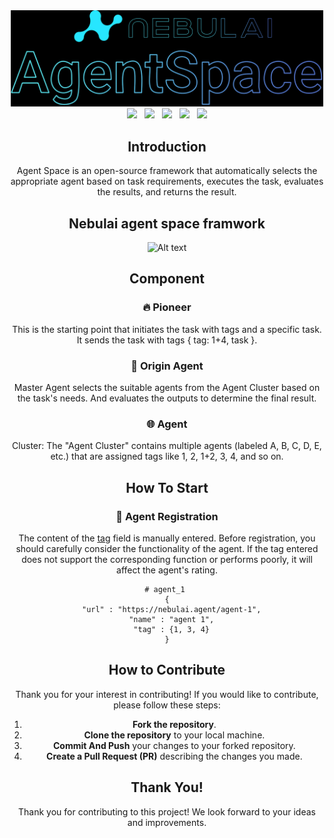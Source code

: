 <div align="center">
  <img src="https://github.com/NebulaiNetwork/Nebulai_AgentSpace/blob/main/img/banner.png" width="500"/> 
  
<br>
<a href="https://nebulai.network"><img src="https://img.shields.io/badge/Website-nebulai.network-27E6FF?style=plastic&logo=googlechrome&logoColor=white" /></a> &nbsp;
<a href="https://twitter.com/NebulaiHQ"><img src="https://img.shields.io/twitter/follow/NebulaiHQ"></a> &nbsp
<a href="https://t.me/Nebulai_HQ"><img src="https://img.shields.io/badge/Telegram-Nebulai_HQ-27E6FF?style=plastic&logo=telegram&logoColor=white" /></a>
&nbsp;
<a href="https://discord.gg/kyVHRQSFyg"><img src="https://img.shields.io/discord/1359770110310744156?color=27E6FF&label=Discord&logo=discord&logoColor=white&style=plastic" /></a>
&nbsp;
<a href="https://docs.nebulai.network"><img src="https://img.shields.io/badge/Gitbook-Read_Docs-27E6FF?style=plastic&logo=gitbook&logoColor=white" /></a>
<br>

## Introduction
Agent Space is an open-source framework that automatically selects the appropriate agent based on task requirements, executes the task, evaluates the results, and returns the result.

## Nebulai agent space framwork

![Alt text](https://github.com/NebulaiNetwork/Nebulai_AgentSpace/blob/main/img/Nebulai_Space.png)

## Component
### 🔥 Pioneer  
This is the starting point that initiates the task with tags and a specific task. It sends the task with tags { tag: 1+4, task }.

### 🚀 Origin Agent
Master Agent selects the suitable agents from the Agent Cluster based on the task's needs. And evaluates the outputs to determine the final result.

### 🌐 Agent  
Cluster: The "Agent Cluster" contains multiple agents (labeled A, B, C, D, E, etc.) that are assigned tags like 1, 2, 1+2, 3, 4, and so on.

## How To Start
### 📝 Agent Registration
The content of the [tag](https://github.com/NebulaiNetwork/Nebulai_Origin_Agent/edit/main/README.md) field is manually entered. Before registration, you should carefully consider the functionality of the agent. If the tag entered does not support the corresponding function or performs poorly, it will affect the agent's rating.  
```
# agent_1 
{
  "url" : "https://nebulai.agent/agent-1",
  "name" : "agent 1",
  "tag" : {1, 3, 4}
}
```

## How to Contribute
Thank you for your interest in contributing! If you would like to contribute, please follow these steps:
1. **Fork the repository**.
2. **Clone the repository** to your local machine.
3. **Commit And Push** your changes to your forked repository.
4. **Create a Pull Request (PR)** describing the changes you made.

## Thank You!
Thank you for contributing to this project! We look forward to your ideas and improvements.
